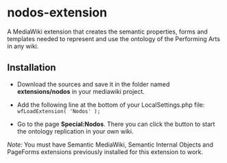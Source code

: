 # nodos-extension
A MediaWiki extension that creates the semantic properties, forms and templates needed to represent and use the ontology of the Performing Arts in any wiki.

## Installation

* Download the sources and save it in the folder named **extensions/nodos** in your mediawiki project.

* Add the following line at the bottom of your LocalSettings.php file:
    `wfLoadExtension( 'Nodos' );`

* Go to the page **Special:Nodos**. There you can click the button to start the ontology replication in your own wiki.

*Note:* You must have Semantic MediaWiki, Semantic Internal Objects and PageForms extensions previously installed for this extension to work.
